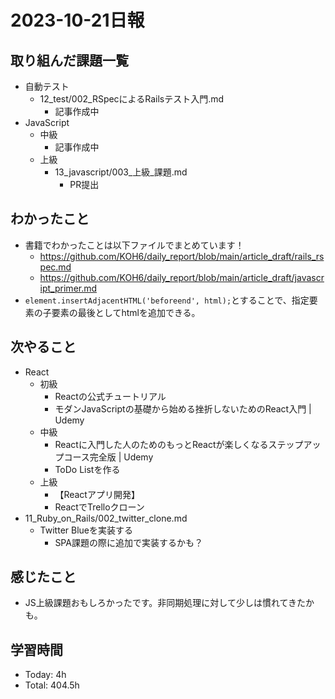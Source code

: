 
# 2023-10-21日報

## 取り組んだ課題一覧
* 自動テスト
  * 12_test/002_RSpecによるRailsテスト入門.md
    * 記事作成中
* JavaScript
  * 中級
    * 記事作成中
  * 上級
    * 13_javascript/003_上級_課題.md
      * PR提出

## わかったこと
* 書籍でわかったことは以下ファイルでまとめています！
  * https://github.com/KOH6/daily_report/blob/main/article_draft/rails_rspec.md
  * https://github.com/KOH6/daily_report/blob/main/article_draft/javascript_primer.md
* `element.insertAdjacentHTML('beforeend', html);`とすることで、指定要素の子要素の最後としてhtmlを追加できる。

## 次やること
* React
  * 初級
    * Reactの公式チュートリアル
    * モダンJavaScriptの基礎から始める挫折しないためのReact入門 | Udemy
  * 中級
    * Reactに入門した人のためのもっとReactが楽しくなるステップアップコース完全版 | Udemy
    * ToDo Listを作る
  * 上級
    * 【Reactアプリ開発】
    * ReactでTrelloクローン
* 11_Ruby_on_Rails/002_twitter_clone.md
  * Twitter Blueを実装する
    * SPA課題の際に追加で実装するかも？

## 感じたこと
* JS上級課題おもしろかったです。非同期処理に対して少しは慣れてきたかも。

## 学習時間
* Today: 4h
* Total: 404.5h
